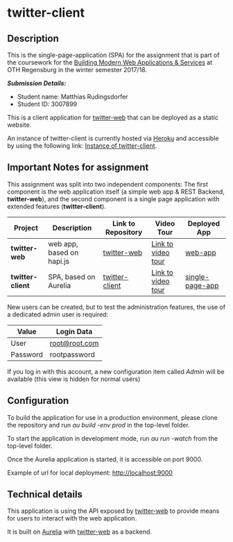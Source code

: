 # twitter-client

## Description

This is the single-page-application (SPA) for the assignment that is part of the coursework for the [Building Modern Web Applications & Services](https://wit-oth-regensburg-2017-dmas.github.io/index.html) at OTH Regensburg in the winter semester 2017/18.

***Submission Details:***

* Student name: Matthias Rudingsdorfer
* Student ID: 3007899

This is a client application for [twitter-web](https://github.com/rum37676/twitter-client) that can be deployed as a static website.

An instance of twitter-client is currently hosted via [Heroku](https://heroku.com/) and accessible by using the following link: [Instance of twitter-client](https://safe-brushlands-98673.herokuapp.com/client/).

## Important Notes for assignment


This assignment was split into two independent components:
The first component is the web application itself (a simple web app & REST Backend, **twitter-web**), and the second component is a single page application with extended features (**twitter-client**).

| Project       | Description                         | Link to Repository      | Video Tour          | Deployed App        |         
|----------------------|------------------------------|-------------------------|---------------------|---------------------|
| **twitter-web**      | web app, based on hapi.js    |[twitter-web](https://github.com/rum37676/twitter-web)|  [Link to video tour]() | [web-app](https://safe-brushlands-98673.herokuapp.com/) |
| **twitter-client**   | SPA, based on Aurelia	      |[twitter-client](https://github.com/rum37676/twitter-client)| [Link to video tour]()| [single-page-app](https://safe-brushlands-98673.herokuapp.com/client/) |

New users can be created, but to test the administration features, the use of a dedicated admin user is required:

| Value     	  | Login Data   	          |
|---------------|-------------------------|
| User          | root@root.com	          |
| Password   	  | rootpassword		        |

If you log in with this account, a new configuration item called *Admin* will be available (this view is hidden for normal users)      

## Configuration

To build the application for use in a production environment, please clone the repository and run *au build -env prod* in the top-level folder.

To start the application in development mode, run *au run -watch* from the top-level folder.

Once the Aurelia application is started, it is accessible on port 9000.

Example of url for local deployment: [http://localhost:9000](http://localhost:9000/)

## Technical details

This application is using the API exposed by [twitter-web](https://github.com/rum37676/twitter-web) to provide means for users to interact with the web application. 

It is built on [Aurelia](http://aurelia.io/) with [twitter-web](https://github.com/rum37676/twitter-web) as a backend.  
